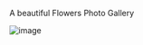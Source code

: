A beautiful Flowers Photo Gallery



![image](https://github.com/Ankitamishra9654/Assigment-CSS-Grid-PhotoGallery/assets/136074376/04fe24c8-c27d-40b8-806d-32788c8f07f1)
